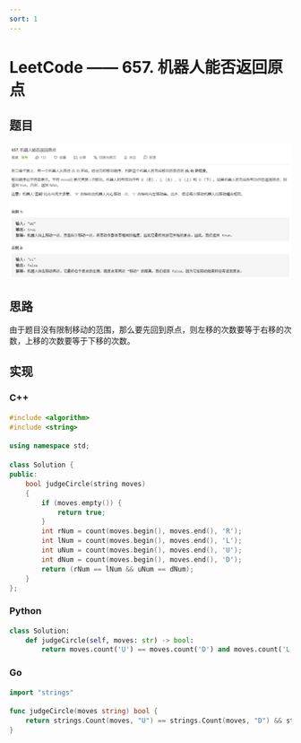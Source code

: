 ```yaml
---
sort: 1
---
```


# LeetCode —— 657. 机器人能否返回原点

## 题目

![](https://raw.githubusercontent.com/AZMDDY/imgs/master/20200828073931.png)

## 思路

由于题目没有限制移动的范围，那么要先回到原点，则左移的次数要等于右移的次数，上移的次数要等于下移的次数。

## 实现

### C++

```cpp
#include <algorithm>
#include <string>

using namespace std;

class Solution {
public:
    bool judgeCircle(string moves)
    {
        if (moves.empty()) {
            return true;
        }
        int rNum = count(moves.begin(), moves.end(), 'R');
        int lNum = count(moves.begin(), moves.end(), 'L');
        int uNum = count(moves.begin(), moves.end(), 'U');
        int dNum = count(moves.begin(), moves.end(), 'D');
        return (rNum == lNum && uNum == dNum);
    }
};
```

### Python

```python
class Solution:
    def judgeCircle(self, moves: str) -> bool:
        return moves.count('U') == moves.count('D') and moves.count('L') == moves.count('R')
```

### Go

```go
import "strings"

func judgeCircle(moves string) bool {
	return strings.Count(moves, "U") == strings.Count(moves, "D") && strings.Count(moves, "L") == strings.Count(moves, "R")
}
```